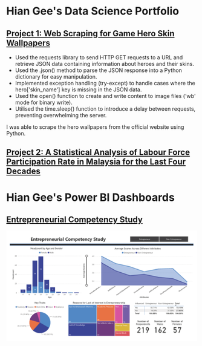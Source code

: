 # Hian Gee's Data Science Portfolio

## [Project 1: Web Scraping for Game Hero Skin Wallpapers](https://github.com/ooihiangee/Data-Science-Projects/tree/main/1.%20Web%20Scraping%20for%20Game%20Hero%20Skin%20Wallpapers)
* Used the requests library to send HTTP GET requests to a URL and retrieve JSON data containing information about heroes and their skins.
* Used the .json() method to parse the JSON response into a Python dictionary for easy manipulation.
* Implemented exception handling (try-except) to handle cases where the hero['skin_name'] key is missing in the JSON data.
* Used the open() function to create and write content to image files ('wb' mode for binary write).
* Utilised the time.sleep() function to introduce a delay between requests, preventing overwhelming the server.

I was able to scrape the hero wallpapers from the official website using Python.

## [Project 2: A Statistical Analysis of Labour Force Participation Rate in Malaysia for the Last Four Decades](https://github.com/ooihiangee/Data-Science-Projects/tree/main/1.%20Web%20Scraping%20for%20Game%20Hero%20Skin%20Wallpapers)

# Hian Gee's Power BI Dashboards

## [Entrepreneurial Competency Study](https://app.powerbi.com/groups/me/reports/1515d8b6-1efb-417a-ab6a-50bffe05a2ba/ReportSection?experience=power-bi)
![Entrepreneurial Competency Study Dashboard](https://raw.githubusercontent.com/ooihiangee/Data-Science-Projects/main/images/Entrepreneurial%20Competency.png)

